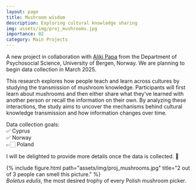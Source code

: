 ```yaml
---
layout: page
title: Mushroom wisdom
description: Exploring cultural knowledge sharing
img: assets/img/proj_mushrooms.jpg
importance: 02
category: Main Projects
---
```


A new project in collaboration with <a href="https://www4.uib.no/en/find-employees/Aliki.Papa">Aliki Papa</a> from the Department of Psychosocial Science, University of Bergen, Norway. We are planning to begin data collection in March 2025. 

This research explores how people teach and learn across cultures by studying the transmission of mushroom knowledge. Participants will first learn about mushrooms and then either share what they’ve learned with another person or recall the information on their own. By analyzing these interactions, the study aims to uncover the mechanisms behind cultural knowledge transmission and how information changes over time.

Data collection goals:<br />
✅ Cyprus<br />
✅ Norway<br />
👉🏻 Poland<br />

I will be delighted to provide more details once the data is collected. 🍄


<div class="row">
    <div class="col-sm mt-3 mt-md-0 d-flex justify-content-center">
        <div class="img-fluid rounded z-depth-1 align-self-center">
            {% include figure.html path="assets/img/proj_mushrooms.jpg" title="2 out of 3 people can smell this picture." %}
        </div>
    </div>
</div>
<div class="caption">
    <i>Boletus edulis</i>, the most desired trophy of every Polish mushroom picker.
</div>
